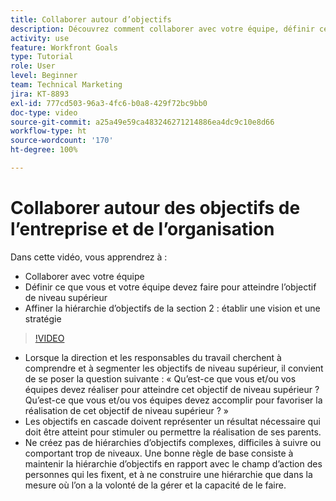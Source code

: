 ```yaml
---
title: Collaborer autour d’objectifs
description: Découvrez comment collaborer avec votre équipe, définir ce que vous et votre équipe devez faire pour atteindre l’objectif de niveau supérieur et affiner votre hiérarchie d’objectifs.
activity: use
feature: Workfront Goals
type: Tutorial
role: User
level: Beginner
team: Technical Marketing
jira: KT-8893
exl-id: 777cd503-96a3-4fc6-b0a8-429f72bc9bb0
doc-type: video
source-git-commit: a25a49e59ca483246271214886ea4dc9c10e8d66
workflow-type: ht
source-wordcount: '170'
ht-degree: 100%

---
```


# Collaborer autour des objectifs de l’entreprise et de l’organisation

Dans cette vidéo, vous apprendrez à :

* Collaborer avec votre équipe
* Définir ce que vous et votre équipe devez faire pour atteindre l’objectif de niveau supérieur
* Affiner la hiérarchie d’objectifs de la section 2 : établir une vision et une stratégie

>[!VIDEO](https://video.tv.adobe.com/v/335187/?quality=12&learn=on)

<!--
Pro-tips graphic
-->

* Lorsque la direction et les responsables du travail cherchent à comprendre et à segmenter les objectifs de niveau supérieur, il convient de se poser la question suivante : « Qu’est-ce que vous et/ou vos équipes devez réaliser pour atteindre cet objectif de niveau supérieur ? Qu’est-ce que vous et/ou vos équipes devez accomplir pour favoriser la réalisation de cet objectif de niveau supérieur ? »
* Les objectifs en cascade doivent représenter un résultat nécessaire qui doit être atteint pour stimuler ou permettre la réalisation de ses parents.
* Ne créez pas de hiérarchies d’objectifs complexes, difficiles à suivre ou comportant trop de niveaux. Une bonne règle de base consiste à maintenir la hiérarchie d’objectifs en rapport avec le champ d’action des personnes qui les fixent, et à ne construire une hiérarchie que dans la mesure où l’on a la volonté de la gérer et la capacité de le faire.
